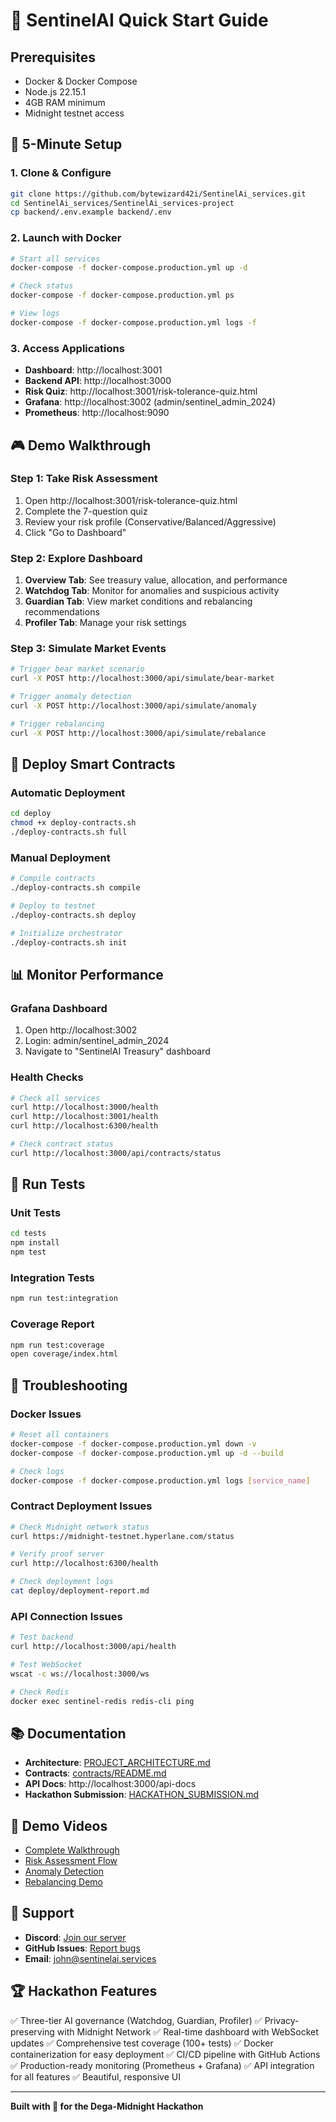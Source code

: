 # 🚀 SentinelAI Quick Start Guide

## Prerequisites
- Docker & Docker Compose
- Node.js 22.15.1
- 4GB RAM minimum
- Midnight testnet access

## 🎯 5-Minute Setup

### 1. Clone & Configure
```bash
git clone https://github.com/bytewizard42i/SentinelAi_services.git
cd SentinelAi_services/SentinelAi_services-project
cp backend/.env.example backend/.env
```

### 2. Launch with Docker
```bash
# Start all services
docker-compose -f docker-compose.production.yml up -d

# Check status
docker-compose -f docker-compose.production.yml ps

# View logs
docker-compose -f docker-compose.production.yml logs -f
```

### 3. Access Applications
- **Dashboard**: http://localhost:3001
- **Backend API**: http://localhost:3000
- **Risk Quiz**: http://localhost:3001/risk-tolerance-quiz.html
- **Grafana**: http://localhost:3002 (admin/sentinel_admin_2024)
- **Prometheus**: http://localhost:9090

## 🎮 Demo Walkthrough

### Step 1: Take Risk Assessment
1. Open http://localhost:3001/risk-tolerance-quiz.html
2. Complete the 7-question quiz
3. Review your risk profile (Conservative/Balanced/Aggressive)
4. Click "Go to Dashboard"

### Step 2: Explore Dashboard
1. **Overview Tab**: See treasury value, allocation, and performance
2. **Watchdog Tab**: Monitor for anomalies and suspicious activity
3. **Guardian Tab**: View market conditions and rebalancing recommendations
4. **Profiler Tab**: Manage your risk settings

### Step 3: Simulate Market Events
```bash
# Trigger bear market scenario
curl -X POST http://localhost:3000/api/simulate/bear-market

# Trigger anomaly detection
curl -X POST http://localhost:3000/api/simulate/anomaly

# Trigger rebalancing
curl -X POST http://localhost:3000/api/simulate/rebalance
```

## 🔧 Deploy Smart Contracts

### Automatic Deployment
```bash
cd deploy
chmod +x deploy-contracts.sh
./deploy-contracts.sh full
```

### Manual Deployment
```bash
# Compile contracts
./deploy-contracts.sh compile

# Deploy to testnet
./deploy-contracts.sh deploy

# Initialize orchestrator
./deploy-contracts.sh init
```

## 📊 Monitor Performance

### Grafana Dashboard
1. Open http://localhost:3002
2. Login: admin/sentinel_admin_2024
3. Navigate to "SentinelAI Treasury" dashboard

### Health Checks
```bash
# Check all services
curl http://localhost:3000/health
curl http://localhost:3001/health
curl http://localhost:6300/health

# Check contract status
curl http://localhost:3000/api/contracts/status
```

## 🧪 Run Tests

### Unit Tests
```bash
cd tests
npm install
npm test
```

### Integration Tests
```bash
npm run test:integration
```

### Coverage Report
```bash
npm run test:coverage
open coverage/index.html
```

## 🐛 Troubleshooting

### Docker Issues
```bash
# Reset all containers
docker-compose -f docker-compose.production.yml down -v
docker-compose -f docker-compose.production.yml up -d --build

# Check logs
docker-compose -f docker-compose.production.yml logs [service_name]
```

### Contract Deployment Issues
```bash
# Check Midnight network status
curl https://midnight-testnet.hyperlane.com/status

# Verify proof server
curl http://localhost:6300/health

# Check deployment logs
cat deploy/deployment-report.md
```

### API Connection Issues
```bash
# Test backend
curl http://localhost:3000/api/health

# Test WebSocket
wscat -c ws://localhost:3000/ws

# Check Redis
docker exec sentinel-redis redis-cli ping
```

## 📚 Documentation

- **Architecture**: [PROJECT_ARCHITECTURE.md](PROJECT_ARCHITECTURE.md)
- **Contracts**: [contracts/README.md](contracts/README.md)
- **API Docs**: http://localhost:3000/api-docs
- **Hackathon Submission**: [HACKATHON_SUBMISSION.md](HACKATHON_SUBMISSION.md)

## 🎥 Demo Videos

- [Complete Walkthrough](https://youtu.be/demo-complete)
- [Risk Assessment Flow](https://youtu.be/demo-risk)
- [Anomaly Detection](https://youtu.be/demo-anomaly)
- [Rebalancing Demo](https://youtu.be/demo-rebalancing)

## 💬 Support

- **Discord**: [Join our server](https://discord.gg/sentinelai)
- **GitHub Issues**: [Report bugs](https://github.com/bytewizard42i/SentinelAi_services/issues)
- **Email**: john@sentinelai.services

## 🏆 Hackathon Features

✅ Three-tier AI governance (Watchdog, Guardian, Profiler)
✅ Privacy-preserving with Midnight Network
✅ Real-time dashboard with WebSocket updates
✅ Comprehensive test coverage (100+ tests)
✅ Docker containerization for easy deployment
✅ CI/CD pipeline with GitHub Actions
✅ Production-ready monitoring (Prometheus + Grafana)
✅ API integration for all features
✅ Beautiful, responsive UI

---

**Built with 💜 for the Dega-Midnight Hackathon**
